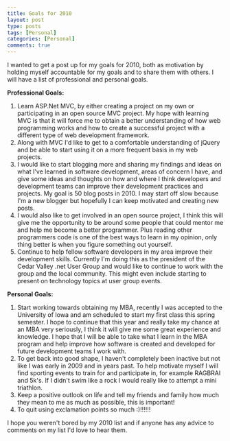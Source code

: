 ```yaml
---
title: Goals for 2010
layout: post
type: posts
tags: [Personal]
categories: [Personal]
comments: true
---
```


I wanted to get a post up for my goals for 2010, both as motivation by holding myself accountable for my goals and to share them with others.  I will have a list of professional and personal goals.

__Professional Goals:__

1. Learn ASP.Net MVC, by either creating a project on my own or participating in an open source MVC project.  My hope with learning MVC is that it will force me to obtain a better understanding of how web programming works and how to create a successful project with a different type of web development framework.
2. Along with MVC I'd like to get to a comfortable understanding of jQuery and be able to start using it on a more frequent basis in my web projects.
3.  I would like to start blogging more and sharing my findings and ideas on what I've learned in software development, areas of concern I have, and give some ideas and thoughts on how and where I think developers and development teams can improve their development practices and projects.  My goal is 50 blog posts in 2010.  I may start off slow because I'm a new blogger but hopefully I can keep motivated and creating new posts.
4.  I would also like to get involved in an open source project, I think this will give me the opportunity to be around some people that could mentor me and help me become a better programmer.  Plus reading other programmers code is one of the best ways to learn in my opinion, only thing better is when you figure something out yourself.
5. Continue to help fellow software developers in my area improve their development skills.  Currently I'm doing this as the president of the Cedar Valley .net User Group and would like to continue to work with the group and the local community.  This might even include starting to present on technology topics at user group events.

__Personal Goals:__

1. Start working towards obtaining my MBA, recently I was accepted to the University of Iowa and am scheduled to start my first class this spring semester.  I hope to continue that this year and really take my chance at an MBA very seriously, I think it will give me some great experience and knowledge.  I hope that I will be able to take what I learn in the MBA program and help improve how software is created and developed for future development teams I work with.
2. To get back into good shape, I haven't completely been inactive but not like I was early in 2009 and in years past.   To help motivate myself I will find sporting events to train for and participate in, for example RAGBRAI and 5k's.  If I didn't swim like a rock I would really like to attempt a mini triathlon.
3.  Keep a positive outlook on life and tell my friends and family how much they mean to me as much as possible, this is important!
4. To quit using exclamation points so much :)!!!!!!

I hope you weren't bored by my 2010 list and if anyone has any advice to comments on my list I'd love to hear them.